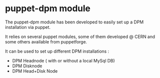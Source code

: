 puppet-dpm module
======

The puppet-dpm module has been developed to easily set up a DPM installation via puppet.

It relies on several puppet modules, some of them developed @ CERN and some others available from puppetforge.

It can be used to set up different DPM installations :

 - DPM Headnode ( with or without a local MySql DB)
 - DPM Disknode
 - DPM Head+Disk Node 
 
 
